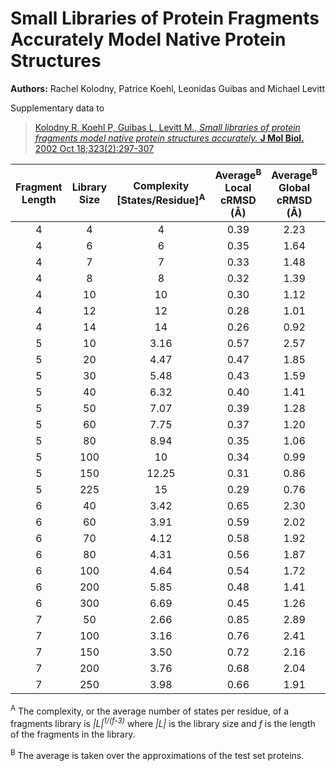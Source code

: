 # Small Libraries of Protein Fragments Accurately Model Native Protein Structures
**Authors:** Rachel Kolodny, Patrice Koehl, Leonidas Guibas and Michael Levitt

Supplementary data to
> [Kolodny R, Koehl P, Guibas L, Levitt M., *Small libraries of protein fragments model native protein structures accurately.* **J Mol Biol.** 2002 Oct 18;323(2):297-307](https://www.ncbi.nlm.nih.gov/pubmed/12381322)


| Fragment Length | Library Size | Complexity [States/Residue]<sup>A</sup> | Average<sup>B</sup> Local cRMSD (&#8491;) | Average<sup>B</sup> Global cRMSD (&#8491;) | Data File | Angle Data File |
|:---------------:|:------------:|:---------------------------------------:|:-----------------------------------------:|:------------------------------------------:| --------- | --------------- |
| 4 | 4   | 4     | 0.39 | 2.23 | [lib_4_z_4.txt](data/lib_4_z_4.txt)     | |
| 4 | 6   | 6     | 0.35 | 1.64 | [lib_6_z_4.txt](data/lib_6_z_4.txt)     | |
| 4 | 7   | 7     | 0.33 | 1.48 | [lib_7_z_4.txt](data/lib_7_z_4.txt)     | |
| 4 | 8   | 8     | 0.32 | 1.39 | [lib_8_z_4.txt](data/lib_8_z_4.txt)     | |
| 4 | 10  | 10    | 0.30 | 1.12 | [lib_10_z_4.txt](data/lib_10_z_4.txt)   | |
| 4 | 12  | 12    | 0.28 | 1.01 | [lib_12_z_4.txt](data/lib_12_z_4.txt)   | |
| 4 | 14  | 14    | 0.26 | 0.92 | [lib_14_z_4.txt](data/lib_14_z_4.txt)   | |
| 5 | 10  | 3.16  | 0.57 | 2.57 | [lib_10_z_5.txt](data/lib_10_z_5.txt)   | |
| 5 | 20  | 4.47  | 0.47 | 1.85 | [lib_20_z_5.txt](data/lib_20_z_5.txt)   | [lib_20_z_5.ang](data/lib_20_z_5.ang)   |
| 5 | 30  | 5.48  | 0.43 | 1.59 | [lib_30_z_5.txt](data/lib_30_z_5.txt)   | |
| 5 | 40  | 6.32  | 0.40 | 1.41 | [lib_40_z_5.txt](data/lib_40_z_5.txt)   | [lib_40_z_5.ang](data/lib_40_z_5.ang)   |
| 5 | 50  | 7.07  | 0.39 | 1.28 | [lib_50_z_5.txt](data/lib_50_z_5.txt)   | |
| 5 | 60  | 7.75  | 0.37 | 1.20 | [lib_60_z_5.txt](data/lib_60_z_5.txt)   | |
| 5 | 80  | 8.94  | 0.35 | 1.06 | [lib_80_z_5.txt](data/lib_80_z_5.txt)   | [lib_80_z_5.ang](data/lib_80_z_5.ang)   |
| 5 | 100 | 10    | 0.34 | 0.99 | [lib_100_z_5.txt](data/lib_100_z_5.txt) | [lib_100_z_5.ang](data/lib_100_z_5.ang) |
| 5 | 150 | 12.25 | 0.31 | 0.86 | [lib_150_z_5.txt](data/lib_150_z_5.txt) | |
| 5 | 225 | 15    | 0.29 | 0.76 | [lib_225_z_5.txt](data/lib_225_z_5.txt) | |
| 6 | 40  | 3.42  | 0.65 | 2.30 | [lib_40_z_6.txt](data/lib_40_z_6.txt)   | |
| 6 | 60  | 3.91  | 0.59 | 2.02 | [lib_60_z_6.txt](data/lib_60_z_6.txt)   | |
| 6 | 70  | 4.12  | 0.58 | 1.92 | [lib_70_z_6.txt](data/lib_70_z_6.txt)   | |
| 6 | 80  | 4.31  | 0.56 | 1.87 | [lib_80_z_6.txt](data/lib_80_z_6.txt)   | |
| 6 | 100 | 4.64  | 0.54 | 1.72 | [lib_100_z_6.txt](data/lib_100_z_6.txt) | |
| 6 | 200 | 5.85  | 0.48 | 1.41 | [lib_200_z_6.txt](data/lib_200_z_6.txt) | |
| 6 | 300 | 6.69  | 0.45 | 1.26 | [lib_300_z_6.txt](data/lib_300_z_6.txt) | |
| 7 | 50  | 2.66  | 0.85 | 2.89 | [lib_50_z_7.txt](data/lib_50_z_7.txt)   | |
| 7 | 100 | 3.16  | 0.76 | 2.41 | [lib_100_z_7.txt](data/lib_100_z_7.txt) | |
| 7 | 150 | 3.50  | 0.72 | 2.16 | [lib_150_z_7.txt](data/lib_150_z_7.txt) | |
| 7 | 200 | 3.76  | 0.68 | 2.04 | [lib_200_z_7.txt](data/lib_200_z_7.txt) | |
| 7 | 250 | 3.98  | 0.66 | 1.91 | [lib_250_z_7.txt](data/lib_250_z_7.txt) | |

<sup>A</sup> The complexity, or the average number of states per residue, of a fragments library is *|L|<sup>1/(f-3)</sup>* where *|L|* is the library size and *f* is the length of the fragments in the library.

<sup>B</sup> The average is taken over the approximations of the test set proteins.
